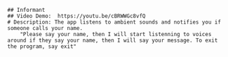 
    ## Informant
    ## Video Demo:  https://youtu.be/cBRWWGc8vfQ
    # Description: The app listens to ambient sounds and notifies you if someone calls your name.
        "Please say your name, then I will start listenning to voices around if they say your name, then I will say your message. To exit the program, say exit"
